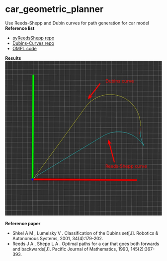 # car_geometric_planner
Use Reeds-Shepp and Dubin curves for path generation for car model  
**Reference list**  
* [pyReedsShepp repo](https://github.com/ghliu/pyReedsShepp)
* [Dubins-Curves repo](https://github.com/AndrewWalker/Dubins-Curves)
* [OMPL code](http://ompl.kavrakilab.org/2012/03/18/geometric-planning-for-car-like-vehicles.html)  

**Results**  
![example](images/dubin-curves.jpg)

**Reference paper**
- Shkel A M , Lumelsky V . Classification of the Dubins set[J]. Robotics & Autonomous Systems, 2001, 34(4):179-202.
- Reeds J A , Shepp L A . Optimal paths for a car that goes both forwards and backwards[J]. Pacific Journal of Mathematics, 1990, 145(2):367-393.

